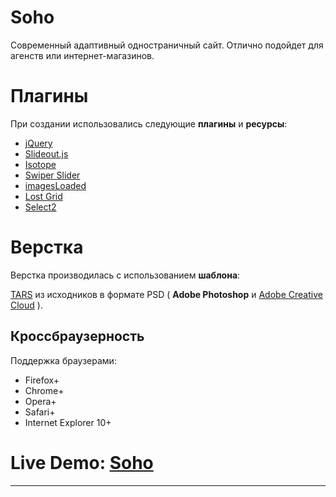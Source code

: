 # Soho

Современный адаптивный одностраничный сайт. Отлично подойдет для агенств или интернет-магазинов.

# Плагины

При создании использовались следующие **плагины** и **ресурсы**:

* [jQuery][1]
* [Slideout.js][2]
* [Isotope][3]
* [Swiper Slider][4]
* [imagesLoaded][5]
* [Lost Grid][7]
* [Select2][11]

# Верстка

Верстка производилась с использованием **шаблона**:

[TARS][8] из исходников в формате PSD ( **Adobe Photoshop** и [Adobe Creative Cloud][9] ).

## Кроссбраузерность

Поддержка браузерами:

* Firefox+
* Chrome+
* Opera+
* Safari+
* Internet Explorer 10+

# Live Demo: [Soho][10]

***
[1]: https://jquery.com "jQuery"
[2]: https://mango.github.io/slideout/ "Slideout.js"
[3]: https://www.npmjs.com/package/isotope-layout "Isotope"
[4]: https://www.npmjs.com/package/swiper "Swiper"
[5]: https://www.npmjs.com/package/imagesloaded "ImagesLoaded"
[7]: http://lostgrid.org/ "LostGrid"
[8]: https://github.com/tars/tars "TARS"
[9]: https://assets.adobe.com/ "Adobe Creative Cloud"
[10]: https://gearmobile.github.io/soho/ "Soho"
[11]: https://select2.github.io "Select2"
